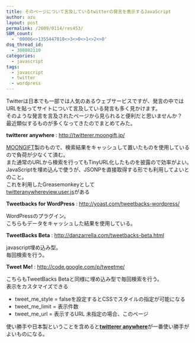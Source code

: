 ```yaml
---
title: そのページについて言及しているtwitterの発言を表示するJavaScript
author: azu
layout: post
permalink: /2009/0114/res453/
SBM_count:
  - '00006<>1355447010<>3<>0<>1<>2<>0'
dsq_thread_id:
  - 300802110
categories:
  - javascript
tags:
  - javascript
  - twitter
  - wordpress
---
```

Twitterは日本でも一部では人気のあるウェブサービスですが、発言の中ではURLを貼ってサイトについて言及している発言も多く見かけます。  
そのような発言を言及されたページから見られると便利だと思いませんか？  
最近類似するものが多くなってきたのでまとめてみた。

**twitterer anywhere**
:   <http://twitterer.moongift.jp/>

[MOONGIFT][1]製のもので、検索結果をキャッシュして置いたものを使用しているので負荷が少なくて済む。  
また通常のURLから検索を行ってもTinyURL化したものを披露ので効率がよい。  
JavaScriptを埋め込んで使うが、JSONPを直接取得する形でも利用してよいとのこと。  
これを利用したGreasemonkeyとして  
[twitteranywhereview.user.js][2]がある

**Tweetbacks for WordPress**
:   <http://yoast.com/tweetbacks-wordpress/>

WordPressのプラグイン。  
こちらもデータをキャッシュした結果を使用している。

**TweetBacks Beta**
:   <http://danzarrella.com/tweetbacks-beta.html>

javascript埋め込み型。  
毎回検索を行う。

**Tweet Me!**
:   <http://code.google.com/p/tweetme/>

こちらもTweetBacks Betaと同様に埋め込み型で毎回検索を行う。  
表示をカスタマイズできる

*   <a id="使い方">tweet_me_style = falseを設定するとCSSでスタイルの指定が可能になる </a>
*   <a id="使い方">tweet_me_limit = 表示件数 </a>
*   <a id="使い方">tweet_me_url = 表示するURL 未指定の場合、このページ </a>

使い勝手や日本製ということを含めると[**twitterer anywhere**][1]が一番使い勝手がよいものになる。

 [1]: http://www.moongift.jp/2009/01/twitterer_anywhere/
 [2]: http://coderepos.org/share/browser/lang/javascript/userscripts/twitteranywhereview.user.js?